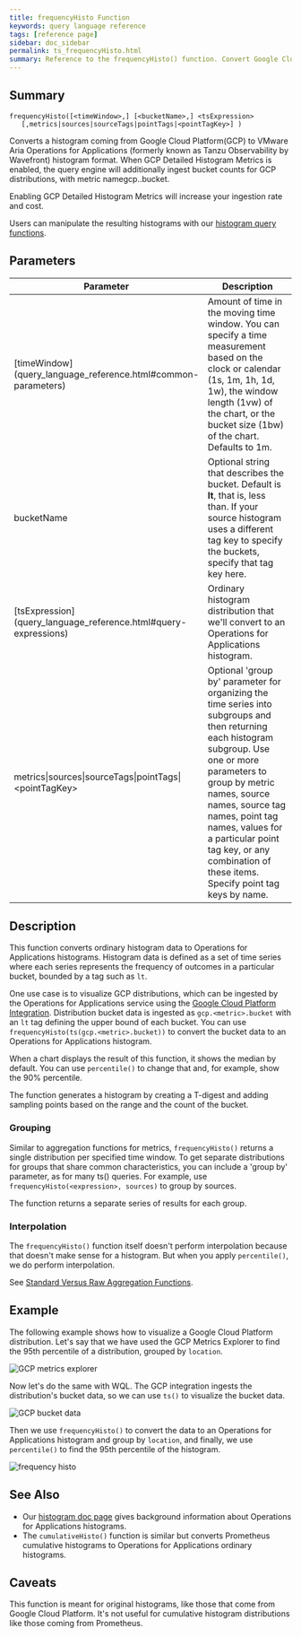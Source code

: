 ```yaml
---
title: frequencyHisto Function
keywords: query language reference
tags: [reference page]
sidebar: doc_sidebar
permalink: ts_frequencyHisto.html
summary: Reference to the frequencyHisto() function. Convert Google Cloud Platform distributions to ordinary histograms.
---
```

## Summary
```
frequencyHisto([<timeWindow>,] [<bucketName>,] <tsExpression>
   [,metrics|sources|sourceTags|pointTags|<pointTagKey>] )
```

Converts a histogram coming from Google Cloud Platform(GCP) to VMware Aria Operations for Applications (formerly known as Tanzu Observability by Wavefront) histogram format. When GCP Detailed Histogram Metrics is enabled, the query engine will additionally ingest bucket counts for GCP distributions, with metric namegcp.<metric>.bucket.

Enabling GCP Detailed Histogram Metrics will increase your ingestion rate and cost.

Users can manipulate the resulting histograms with our [histogram query functions](query_language_reference.html#histogram-functions).


## Parameters
<table>
<tbody>
<thead>
<tr><th width="30%">Parameter</th><th width="70%">Description</th></tr>
</thead>
<tr>
<td markdown="span">[timeWindow](query_language_reference.html#common-parameters)</td>
<td markdown="span">Amount of time in the moving time window. You can specify a time measurement based on the clock or calendar (1s, 1m, 1h, 1d, 1w), the window length (1vw) of the chart, or the bucket size (1bw) of the chart. Defaults to 1m.</td></tr>
<tr>
<td>bucketName</td>
<td markdown="span">Optional string that describes the bucket. Default is <strong>lt</strong>, that is, less than. If your source histogram uses a different tag key to specify the buckets, specify that tag key here.  </td></tr>
<tr>
<td markdown="span"> [tsExpression](query_language_reference.html#query-expressions)</td>
<td>Ordinary histogram distribution that we'll convert to an Operations for Applications histogram. </td></tr>
<tr>
<td>metrics&vert;sources&vert;sourceTags&vert;pointTags&vert;&lt;pointTagKey&gt;</td>
<td>Optional 'group by' parameter for organizing the time series into subgroups and then returning each histogram subgroup.
Use one or more parameters to group by metric names, source names, source tag names, point tag names, values for a particular point tag key, or any combination of these items. Specify point tag keys by name.</td>
</tr>
</tbody>
</table>


## Description

This function converts ordinary histogram data to Operations for Applications histograms. Histogram data is defined as a set of time series where each series represents the frequency of outcomes in a particular bucket, bounded by a tag such as `lt`.

One use case is to visualize GCP distributions, which can be ingested by the Operations for Applications service using the [Google Cloud Platform Integration](gcp.html). Distribution bucket data is ingested as `gcp.<metric>.bucket` with an `lt` tag defining the upper bound of each bucket. You can use `frequencyHisto(ts(gcp.<metric>.bucket))` to convert the bucket data to an Operations for Applications histogram.

When a chart displays the result of this function, it shows the median by default. You can use `percentile()` to change that and, for example, show the 90% percentile.

The function generates a histogram by creating a T-digest and adding sampling points based on the range and the count of the bucket.

### Grouping

Similar to aggregation functions for metrics, `frequencyHisto()` returns a single distribution per specified time window.  To get separate distributions for groups that share common characteristics, you can include a 'group by' parameter, as for many ts() queries. For example, use `frequencyHisto(<expression>, sources)` to group by sources.

The function returns a separate series of results for each group.

### Interpolation

The `frequencyHisto()` function itself doesn't perform interpolation because that doesn't make sense for a histogram. But when you apply `percentile()`, we do perform interpolation.

See [Standard Versus Raw Aggregation Functions](query_language_aggregate_functions.html).


## Example

The following example shows how to visualize a Google Cloud Platform distribution. Let's say that we have used the GCP Metrics Explorer to find the 95th percentile of a distribution, grouped by `location`.

![GCP metrics explorer](images/gcp_metrics_explorer_p95.png)

Now let's do the same with WQL. The GCP integration ingests the distribution's bucket data, so we can use `ts()` to visualize the bucket data.

![GCP bucket data](images/gcp_bucket_data.png)

Then we use `frequencyHisto()` to convert the data to an Operations for Applications histogram and group by `location`, and finally, we use `percentile()` to find the 95th percentile of the histogram.

![frequency histo](images/frequency_histo_p95.png)


## See Also

* Our [histogram doc page](proxies_histograms.html) gives background information about Operations for Applications histograms.
* The `cumulativeHisto()` function is similar but converts Prometheus cumulative histograms to Operations for Applications ordinary histograms.


## Caveats

This function is meant for original histograms, like those that come from Google Cloud Platform. It's not useful for cumulative histogram distributions like those coming from Prometheus.
